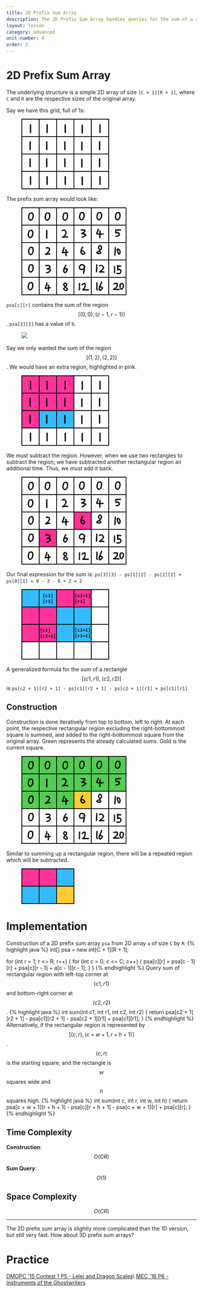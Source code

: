 ```yaml
---
title: 2D Prefix Sum Array
description: The 2D Prefix Sum Array handles queries for the sum of a rectangular region on a grid (2D array).
layout: lesson
category: advanced
unit-number: 4
order: 2
---
```


# 2D Prefix Sum Array

The underlying structure is a simple 2D array of size `[C + 1][R + 1]`, where `C` and `R` are the respective sizes of the original array.

Say we have this grid, full of 1s:

<figure>
	<img src="/assets/cpt/diagrams/2dpsa1.png">
</figure>

The prefix sum array would look like:

<figure>
	<img src="/assets/cpt/diagrams/2dpsa2.png">
</figure>

`psa[c][r]` contains the sum of the region $$[(0,0),(c−1,r−1)]$$. `psa[3][3]` has a value of `9`.

<figure>
	<img src="/assets/cpt/diagrams/2dpsa3.png">
</figure>

Say we only wanted the sum of the region $$[(1,2),(2,2)]$$. We would have an extra region, highlighted in pink.

<figure>
	<img src="/assets/cpt/diagrams/2dpsa4.png">
</figure>

We must subtract the region. However, when we use two rectangles to subtract the region, we have subtracted another rectangular region an additional time. Thus, we must add it back.

<figure>
	<img src="/assets/cpt/diagrams/2dpsa5.gif">
</figure>

Our final expression for the sum is: `ps[3][3] - ps[1][2] - ps[2][2] + ps[0][1] = 9 - 3 - 6 + 2 = 2`

<figure>
	<img src="/assets/cpt/diagrams/2dpsa6.png">
</figure>

A generalized formula for the sum of a rectangle $$[(c1,r1),(c2,r2)]$$ is `ps[c2 + 1][r2 + 1] - ps[c1][r2 + 1] - ps[c2 + 1][r1] + ps[c1][r1]`

## Construction

Construction is done iteratively from top to bottom, left to right. At each point, the respective rectangular region excluding the right-bottommost square is summed, and added to the right-bottommost square from the original array. Green represents the already calculated sums. Gold is the current square.

<figure>
	<img src="/assets/cpt/diagrams/2dpsa7.png">
</figure>

Similar to summing up a rectangular region, there will be a repeated region which will be subtracted.

<figure>
	<img src="/assets/cpt/diagrams/2dpsa8.png">
</figure>

# Implementation

Construction of a 2D prefix sum array `psa` from 2D array `a` of size `C` by `R`:
{% highlight java %}
int[] psa = new int[C + 1][R + 1];

for (int r = 1; r <= R; r++) {
	for (int c = 0; c <= C; c++) {
		psa[c][r] = psa[c - 1][r] + psa[c][r - 1] + a[c - 1][r - 1];
	}
}
{% endhighlight %}
Query sum of rectangular region with left-top corner at $$(c1,r1)$$ and bottom-right corner at $$(c2,r2)$$.
{% highlight java %}
int sum(int c1, int r1, int c2, int r2) {
	return psa[c2 + 1][r2 + 1] - psa[c1][r2 + 1] - psa[c2 + 1][r1] + psa[c1][r1];
}
{% endhighlight %}
Alternatively, if the rectangular region is represented by $$[(c,r),(c+w+1,r+h+1)]$$. $$(c,r)$$ is the starting square, and the rectangle is $$w$$ squares wide and $$h$$ squares high.
{% highlight java %}
int sum(int c, int r, int w, int h) {
	return psa[c + w + 1][r + h + 1] - psa[c][r + h + 1] - psa[c + w + 1][r] + psa[c][r];
}
{% endhighlight %}

## Time Complexity
**Construction**: $$O(CR)$$

**Sum Query**: $$O(1)$$

## Space Complexity
$$O(CR)$$
<hr>
The 2D prefix sum array is slightly more complicated than the 1D version, but still very fast. How about 3D prefix sum arrays?

# Practice

[DMOPC '15 Contest 1 P5 - Lelei and Dragon Scales](https://dmoj.ca/problem/dmopc15c1p5)\\
[MEC '16 P6 - Instruments of the Ghostwriters](https://dmoj.ca/problem/mec16p6)
